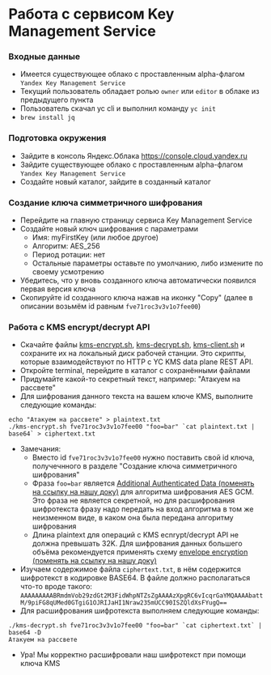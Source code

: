 # Работа с сервисом Key Management Service

### Входные данные
* Имеется существующее облако с проставленным alpha-флагом `Yandex Key Management Service`
* Текущий пользователь обладает ролью `owner` или `editor` в облаке из предыдущего пункта
* Пользователь скачал yc cli и выполнил команду `yc init`
* `brew install jq`

### Подготовка окружения
* Зайдите в консоль Яндекс.Облака https://console.cloud.yandex.ru
* Зайдите существующее облако с проставленным alpha-флагом `Yandex Key Management Service`
* Cоздайте новый каталог, зайдите в созданный каталог

### Создание ключа симметричного шифрования
* Перейдите на главную страницу сервиса Key Management Service
* Создайте новый ключ шифрования с параметрами
  * Имя: myFirstKey (или любое другое)
  * Алгоритм: AES_256
  * Период ротации: нет
  * Остальные параметры оставьте по умолчанию, либо измените по своему усмотрению
* Убедитесь, что у вновь созданного ключа автоматически появился первая версия ключа
* Скопируйте id созданного ключа нажав на иконку "Copy" (далее в описании возьмём id равным `fve71roc3v3v1o7fee00`)

### Работа c KMS encrypt/decrypt API
* Скачайте файлы [kms-encrypt.sh](./kms-encrypt.sh),
  [kms-decrypt.sh](./kms-decrypt.sh), [kms-client.sh](./kms-client.sh) и сохраните их на локальный диск рабочей станции. Это скрипты, которые взаимодействуют по HTTP с YC KMS data plane REST API.
* Откройте terminal, перейдите в каталог с сохранёнными файлами
* Придумайте какой-то секретный текст, например: "Атакуем на рассвете"
* Для шифрования данного текста на вашем ключе KMS, выполните следующие команды:
```
echo "Атакуем на рассвете" > plaintext.txt
./kms-encrypt.sh fve71roc3v3v1o7fee00 "foo=bar" `cat plaintext.txt | base64` > ciphertext.txt
```
* Замечания:
  * Вместо id `fve71roc3v3v1o7fee00` нужно поставить свой id ключа, получечнного в разделе "Создание ключа симметричного шифрования"
  * Фраза `foo=bar` является [Additional Authenticated Data (поменять на ссылку на нашу доку)](https://cloud.google.com/kms/docs/additional-authenticated-data) для алгоритма шифрования AES GCM. Это фраза не является секретной, но для расшифрования шифротекста фразу надо передать на вход алгоритма в том же неизменном виде, в каком она была передана алгоритму шифрования
  * Длина plaintext для операций c KMS ecnrypt/decrypt API не должна превышать 32K. Для шифрования данных большего объёма рекомендуется применять схему [envelope encryption (поменять на ссылку на нашу доку)](https://cloud.google.com/kms/docs/envelope-encryption) 
* Изучаем содержимое файла `ciphertext.txt`, в нём содержится шифротекст в кодировке BASE64. В файле должно располагаться что-то вроде такого: `AAAAAAAAABRmdmVob29zdGt2M3FidWhpNTZsZgAAAAzXpgRC6vIcqrGaYMQAAAAbattM/9piFG8qUMed0GTgiG1OJRIJaHI1Nraw235mUCC90ISZQldXsFYugQ==`
* Для расшифрования шифротекста выполняем следующие команды:
```
./kms-decrypt.sh fve71roc3v3v1o7fee00 "foo=bar" `cat ciphertext.txt` | base64 -D
Атакуем на рассвете
```
* Ура! Мы корректно расшифровали наш шифротекст при помощи ключа KMS
